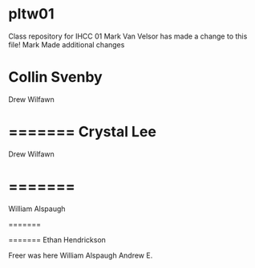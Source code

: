 # pltw01
Class repository for IHCC 01
Mark Van Velsor has made a change to this file!
Mark Made additional changes






Collin Svenby
=======
Drew Wilfawn


=======
Crystal Lee
=======
Drew Wilfawn


=======
=======
William Alspaugh


=======

=======
Ethan Hendrickson

Freer was here
William Alspaugh
Andrew E.
